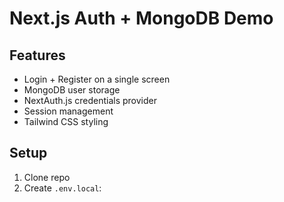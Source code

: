 # Next.js Auth + MongoDB Demo

## Features

- Login + Register on a single screen
- MongoDB user storage
- NextAuth.js credentials provider
- Session management
- Tailwind CSS styling

## Setup

1. Clone repo
2. Create `.env.local`:
